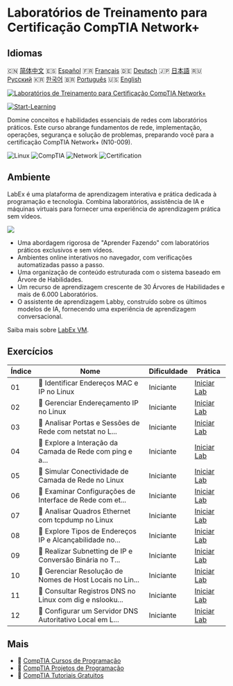 # Laboratórios de Treinamento para Certificação CompTIA Network+

## Idiomas

🇨🇳 [简体中文](README_zh.md) 🇪🇸 [Español](README_es.md) 🇫🇷 [Français](README_fr.md) 🇩🇪 [Deutsch](README_de.md) 🇯🇵 [日本語](README_ja.md) 🇷🇺 [Русский](README_ru.md) 🇰🇷 [한국어](README_ko.md) 🇧🇷 [Português](README_pt.md) 🇺🇸 [English](README.md) 

[![Laboratórios de Treinamento para Certificação CompTIA Network+](https://cover-creator.labex.io/comptia-network-plus-training-labs.png?lang=pt)](https://labex.io/pt/courses/comptia-network-plus-training-labs)

[![Start-Learning](https://img.shields.io/badge/Start-Learning-whitesmoke?style=for-the-badge)](https://labex.io/pt/courses/comptia-network-plus-training-labs)

Domine conceitos e habilidades essenciais de redes com laboratórios práticos. Este curso abrange fundamentos de rede, implementação, operações, segurança e solução de problemas, preparando você para a certificação CompTIA Network+ (N10-009).

![Linux](https://img.shields.io/badge/Linux-whitesmoke?style=for-the-badge&logo=linux)
![CompTIA](https://img.shields.io/badge/CompTIA-whitesmoke?style=for-the-badge&logo=comptia)
![Network](https://img.shields.io/badge/Network-whitesmoke?style=for-the-badge&logo=network)
![Certification](https://img.shields.io/badge/Certification-whitesmoke?style=for-the-badge&logo=certification)


## Ambiente

LabEx é uma plataforma de aprendizagem interativa e prática dedicada à programação e tecnologia. Combina laboratórios, assistência de IA e máquinas virtuais para fornecer uma experiência de aprendizagem prática sem vídeos.

![](https://tutorial-screenshot.getvm.io/images/vm-1725247253.png)

- Uma abordagem rigorosa de "Aprender Fazendo" com laboratórios práticos exclusivos e sem vídeos.
- Ambientes online interativos no navegador, com verificações automatizadas passo a passo.
- Uma organização de conteúdo estruturada com o sistema baseado em Árvore de Habilidades.
- Um recurso de aprendizagem crescente de 30 Árvores de Habilidades e mais de 6.000 Laboratórios.
- O assistente de aprendizagem Labby, construído sobre os últimos modelos de IA, fornecendo uma experiência de aprendizagem conversacional.

Saiba mais sobre [LabEx VM](https://support.labex.io/using-labex/virtual-machine).

## Exercícios

|   Índice | Nome                                                     | Dificuldade   | Prática                                                                                                                                                |
|----------|----------------------------------------------------------|---------------|--------------------------------------------------------------------------------------------------------------------------------------------------------|
|       01 | 📖 Identificar Endereços MAC e IP no Linux               | Iniciante     | <a target='_blank' href='https://labex.io/pt/tutorials/linux-identify-mac-and-ip-addresses-in-linux-592731'>Iniciar Lab</a>                            |
|       02 | 📖 Gerenciar Endereçamento IP no Linux                   | Iniciante     | <a target='_blank' href='https://labex.io/pt/tutorials/linux-manage-ip-addressing-in-linux-592736'>Iniciar Lab</a>                                     |
|       03 | 📖 Analisar Portas e Sessões de Rede com netstat no L... | Iniciante     | <a target='_blank' href='https://labex.io/pt/tutorials/linux-analyze-network-ports-and-sessions-with-netstat-in-linux-592741'>Iniciar Lab</a>          |
|       04 | 📖 Explore a Interação da Camada de Rede com ping e a... | Iniciante     | <a target='_blank' href='https://labex.io/pt/tutorials/linux-explore-network-layer-interaction-with-ping-and-arp-in-linux-592746'>Iniciar Lab</a>      |
|       05 | 📖 Simular Conectividade de Camada de Rede no Linux      | Iniciante     | <a target='_blank' href='https://labex.io/pt/tutorials/linux-simulate-network-layer-connectivity-in-linux-592752'>Iniciar Lab</a>                      |
|       06 | 📖 Examinar Configurações de Interface de Rede com et... | Iniciante     | <a target='_blank' href='https://labex.io/pt/tutorials/linux-examine-network-interface-settings-with-ethtool-in-linux-592759'>Iniciar Lab</a>          |
|       07 | 📖 Analisar Quadros Ethernet com tcpdump no Linux        | Iniciante     | <a target='_blank' href='https://labex.io/pt/tutorials/linux-analyze-ethernet-frames-with-tcpdump-in-linux-592765'>Iniciar Lab</a>                     |
|       08 | 📖 Explore Tipos de Endereços IP e Alcançabilidade no... | Iniciante     | <a target='_blank' href='https://labex.io/pt/tutorials/linux-explore-ip-address-types-and-reachability-in-linux-592780'>Iniciar Lab</a>                |
|       09 | 📖 Realizar Subnetting de IP e Conversão Binária no T... | Iniciante     | <a target='_blank' href='https://labex.io/pt/tutorials/linux-perform-ip-subnetting-and-binary-conversion-in-the-linux-terminal-592782'>Iniciar Lab</a> |
|       10 | 📖 Gerenciar Resolução de Nomes de Host Locais no Lin... | Iniciante     | <a target='_blank' href='https://labex.io/pt/tutorials/linux-manage-local-hostname-resolution-in-linux-592792'>Iniciar Lab</a>                         |
|       11 | 📖 Consultar Registros DNS no Linux com dig e nslooku... | Iniciante     | <a target='_blank' href='https://labex.io/pt/tutorials/linux-query-dns-records-in-linux-with-dig-and-nslookup-592796'>Iniciar Lab</a>                  |
|       12 | 📖 Configurar um Servidor DNS Autoritativo Local em L... | Iniciante     | <a target='_blank' href='https://labex.io/pt/tutorials/linux-set-up-a-local-authoritative-dns-server-on-linux-592803'>Iniciar Lab</a>                  |

## Mais

- 🔗 [CompTIA Cursos de Programação](https://github.com/labex-labs/awesome-programming-courses)
- 🔗 [CompTIA Projetos de Programação](https://github.com/labex-labs/awesome-programming-projects)
- 🔗 [CompTIA Tutoriais Gratuitos](https://github.com/labex-labs/comptia-free-tutorials)

